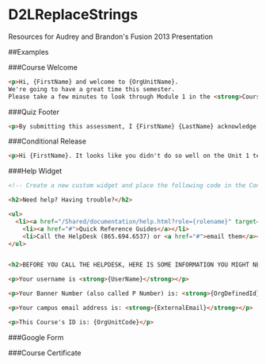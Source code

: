D2LReplaceStrings
=================

Resources for Audrey and Brandon's Fusion 2013 Presentation

##Examples

###Course Welcome

`````html
<p>Hi, {FirstName} and welcome to {OrgUnitName}. 
We're going to have a great time this semester. 
Please take a few minutes to look through Module 1 in the <strong>Course Content</strong> area, where you'll find the Syllabus and Course Schedule.</p>
`````

###Quiz Footer

`````html
<p>By submitting this assessment, I {FirstName} {LastName} acknowledge that I have read and complied by the academic honesty policy contained in the Content section of this course.</p>
`````

###Conditional Release

````html
<p>Hi {FirstName}. It looks like you didn't do so well on the Unit 1 test. For the next exam, you may want to spend some additional time looking at the <strong>Study Guide</strong> and <strong>Practice Test</strong>. Please get in touch if you have any questions!</p> 
````

###Help Widget

````html
<!-- Create a new custom widget and place the following code in the Content area -->

<h2>Need help? Having trouble?</h2>

<ul>
  <li><a href="/Shared/documentation/help.html?role={rolename}" target="_blank">Online Help</a></li>
	<li><a href="#">Quick Reference Guides</a></li>
	<li>Call the HelpDesk (865.694.6537) or <a href="#">email them</a></li>
</ul>


<h2>BEFORE YOU CALL THE HELPDESK, HERE IS SOME INFORMATION YOU MIGHT NEED:</h2>

<p>Your username is <strong>{UserName}</strong></p>

<p>Your Banner Number (also called P Number) is: <strong>{OrgDefinedId}</strong></p>

<p>Your campus email address is: <strong>{ExternalEmail}</strong></p>

<p>This Course's ID is: {OrgUnitCode}</p>

````

###Google Form

###Course Certificate

